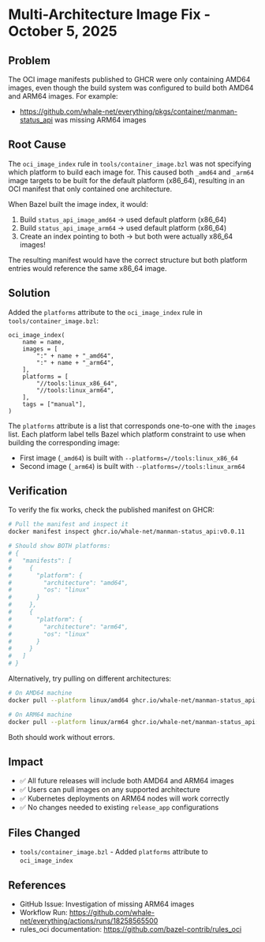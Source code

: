 # Multi-Architecture Image Fix - October 5, 2025

## Problem
The OCI image manifests published to GHCR were only containing AMD64 images, even though the build system was configured to build both AMD64 and ARM64 images. For example:
- https://github.com/whale-net/everything/pkgs/container/manman-status_api was missing ARM64 images

## Root Cause
The `oci_image_index` rule in `tools/container_image.bzl` was not specifying which platform to build each image for. This caused both `_amd64` and `_arm64` image targets to be built for the default platform (x86_64), resulting in an OCI manifest that only contained one architecture.

When Bazel built the image index, it would:
1. Build `status_api_image_amd64` → used default platform (x86_64)
2. Build `status_api_image_arm64` → used default platform (x86_64)
3. Create an index pointing to both → but both were actually x86_64 images!

The resulting manifest would have the correct structure but both platform entries would reference the same x86_64 image.

## Solution
Added the `platforms` attribute to the `oci_image_index` rule in `tools/container_image.bzl`:

```starlark
oci_image_index(
    name = name,
    images = [
        ":" + name + "_amd64",
        ":" + name + "_arm64",
    ],
    platforms = [
        "//tools:linux_x86_64",
        "//tools:linux_arm64",
    ],
    tags = ["manual"],
)
```

The `platforms` attribute is a list that corresponds one-to-one with the `images` list. Each platform label tells Bazel which platform constraint to use when building the corresponding image:
- First image (`_amd64`) is built with `--platforms=//tools:linux_x86_64`
- Second image (`_arm64`) is built with `--platforms=//tools:linux_arm64`

## Verification
To verify the fix works, check the published manifest on GHCR:

```bash
# Pull the manifest and inspect it
docker manifest inspect ghcr.io/whale-net/manman-status_api:v0.0.11

# Should show BOTH platforms:
# {
#   "manifests": [
#     {
#       "platform": {
#         "architecture": "amd64",
#         "os": "linux"
#       }
#     },
#     {
#       "platform": {
#         "architecture": "arm64",
#         "os": "linux"
#       }
#     }
#   ]
# }
```

Alternatively, try pulling on different architectures:
```bash
# On AMD64 machine
docker pull --platform linux/amd64 ghcr.io/whale-net/manman-status_api:v0.0.11

# On ARM64 machine  
docker pull --platform linux/arm64 ghcr.io/whale-net/manman-status_api:v0.0.11
```

Both should work without errors.

## Impact
- ✅ All future releases will include both AMD64 and ARM64 images
- ✅ Users can pull images on any supported architecture
- ✅ Kubernetes deployments on ARM64 nodes will work correctly
- ✅ No changes needed to existing `release_app` configurations

## Files Changed
- `tools/container_image.bzl` - Added `platforms` attribute to `oci_image_index`

## References
- GitHub Issue: Investigation of missing ARM64 images
- Workflow Run: https://github.com/whale-net/everything/actions/runs/18258565500
- rules_oci documentation: https://github.com/bazel-contrib/rules_oci
